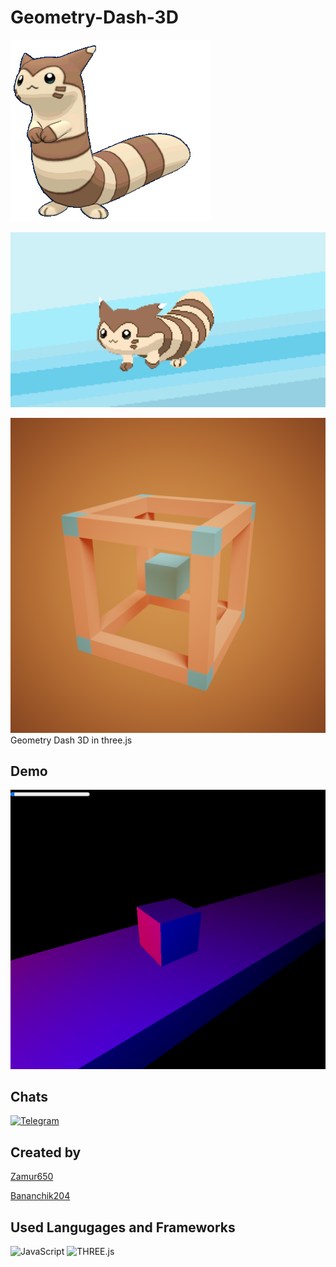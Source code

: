 # Geometry-Dash-3D

![Furret2](assets/images/furret2.gif)

![Furret](assets/images/furret.gif)

![Picture](assets/images/icon.png)
Geometry Dash 3D in three.js

## Demo

![Demo](assets/images/demo.png)

## Chats
[![Telegram](https://img.shields.io/badge/-Telegram-000000?style=for-the-badge&logo=Telegram&logoColor=27A0D9)](https://t.me/joinchat/mp4IqfyDpxI2NDIy)

## Created by

[Zamur650](https://Zamur650.github.io/)

[Bananchik204](https://Bananchik204.github.io/)

## Used Langugages and Frameworks

![JavaScript](https://img.shields.io/badge/-JavaScript-090909?style=for-the-badge&logo=JavaScript)
![THREE.js](https://img.shields.io/badge/-THREE.js-090909?style=for-the-badge&logo=THREE.js)
